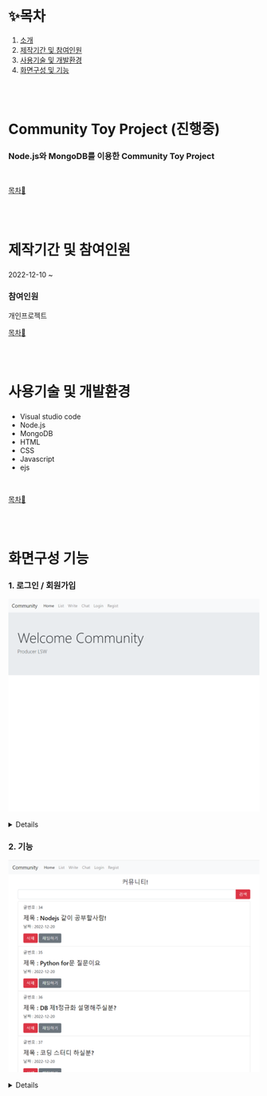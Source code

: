 
# ✨목차

1. [소개](#NodejsToyProject)
2. [제작기간 및 참여인원](#제작기간-및-참여인원)
3. [사용기술 및 개발환경](#사용기술-및-개발환경)
4. [화면구성 및 기능](#화면구성--기능)

<br><br>

# Community Toy Project (진행중)
### Node.js와 MongoDB를 이용한 Community Toy Project

<br>

[목차🔺](#목차)

<br><br>

# 제작기간 및 참여인원
### 
2022-12-10 ~ 

### 참여인원
개인프로젝트
<br>

[목차🔺](#목차)

<br><br>

# 사용기술 및 개발환경
### 
- Visual studio code
- Node.js
- MongoDB
- HTML
- CSS
- Javascript
- ejs

<br>

[목차🔺](#목차)

<br><br>

# 화면구성  기능

### 1. 로그인 / 회원가입
![main](https://github.com/SungwonDev/CommunityProjectss/blob/main/edit/1.%20home.png)<br>

<details>
	
![regist](https://github.com/SungwonDev/CommunityProjectss/blob/main/edit/1%20regist.png)<br>
	
![regist](https://github.com/SungwonDev/CommunityProjectss/blob/main/edit/1-1%20regist.png)<br>
	
![login](https://github.com/SungwonDev/CommunityProjectss/blob/main/edit/2-1%20login.png)<br>	
	
![login](https://github.com/SungwonDev/CommunityProjectss/blob/main/edit/2-2%20login.png)<br>
	
</details>

### 2. 기능

![list](https://github.com/SungwonDev/CommunityProjectss/blob/main/edit/3.%20list.png)<br>

<details>
	
### 1. List
	
![list](https://github.com/SungwonDev/CommunityProjectss/blob/main/edit/3-1%20list.png)<br>
	
![list](https://github.com/SungwonDev/CommunityProjectss/blob/main/edit/3.%20list.png)<br>
	
	
### 2. Write
	
![write](https://github.com/SungwonDev/CommunityProjectss/blob/main/edit/3-2%20list.png)<br>
	
![write](https://github.com/SungwonDev/CommunityProjectss/blob/main/edit/4-1%20write.png)<br>
	
![write](https://github.com/SungwonDev/CommunityProjectss/blob/main/edit/4-2%20write.png)<br>	
	
### 3. Search

![search](https://github.com/SungwonDev/CommunityProjectss/blob/main/edit/5-1%20search.png)<br>		
	
![search](https://github.com/SungwonDev/CommunityProjectss/blob/main/edit/5-2%20search.png)<br>	
	
### 4. Detail

![detail](https://github.com/SungwonDev/CommunityProjectss/blob/main/edit/6-1%20detail.png)<br>		
	
![detail](https://github.com/SungwonDev/CommunityProjectss/blob/main/edit/6-2%20detail.png)<br>
	
### 5. Edit
	
![edit](https://github.com/SungwonDev/CommunityProjectss/blob/main/edit/7%20edit.png)<br>		
	
![edit](https://github.com/SungwonDev/CommunityProjectss/blob/main/edit/7-1%20edit.png)<br>	
	
### 6. Chat	
	
![chat](https://github.com/SungwonDev/CommunityProjectss/blob/main/edit/8-1%20chat.png)<br>		
	
![chat](https://github.com/SungwonDev/CommunityProjectss/blob/main/edit/8-2%20chat.png)<br>
	
### 7. OpenChat
	
![allchat](https://github.com/SungwonDev/CommunityProjectss/blob/main/edit/9%20allchat.png)<br>		
	
![allchat](https://github.com/SungwonDev/CommunityProjectss/blob/main/edit/9-1%20allchat.png)<br>	

[목차🔺](#목차)
